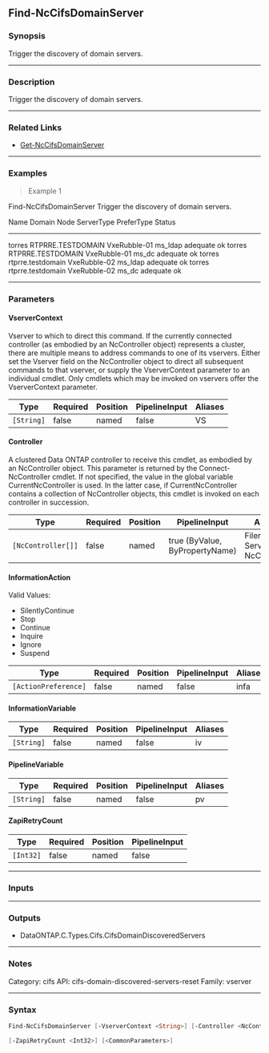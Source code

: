 Find-NcCifsDomainServer
-----------------------

### Synopsis
Trigger the discovery of domain servers.

---

### Description

Trigger the discovery of domain servers.

---

### Related Links
* [Get-NcCifsDomainServer](Get-NcCifsDomainServer)

---

### Examples
> Example 1

Find-NcCifsDomainServer
Trigger the discovery of domain servers.

Name                           Domain               Node                 ServerType   PreferType           Status
----                           ------               ----                 ----------   ----------           ------
torres                         RTPRRE.TESTDOMAIN    VxeRubble-01         ms_ldap      adequate             ok
torres                         RTPRRE.TESTDOMAIN    VxeRubble-01         ms_dc        adequate             ok
torres                         rtprre.testdomain    VxeRubble-02         ms_ldap      adequate             ok
torres                         rtprre.testdomain    VxeRubble-02         ms_dc        adequate             ok

---

### Parameters
#### **VserverContext**
Vserver to which to direct this command.  If the currently connected controller (as embodied by an NcController object) represents a cluster, there are multiple means to address commands to one of its vservers.  Either set the Vserver field on the NcController object to direct all subsequent commands to that vserver, or supply the VserverContext parameter to an individual cmdlet.  Only cmdlets which may be invoked on vservers offer the VserverContext parameter.

|Type      |Required|Position|PipelineInput|Aliases|
|----------|--------|--------|-------------|-------|
|`[String]`|false   |named   |false        |VS     |

#### **Controller**
A clustered Data ONTAP controller to receive this cmdlet, as embodied by an NcController object.  This parameter is returned by the Connect-NcController cmdlet.  If not specified, the value in the global variable CurrentNcController is used.  In the latter case, if CurrentNcController contains a collection of NcController objects, this cmdlet is invoked on each controller in succession.

|Type              |Required|Position|PipelineInput                 |Aliases                          |
|------------------|--------|--------|------------------------------|---------------------------------|
|`[NcController[]]`|false   |named   |true (ByValue, ByPropertyName)|Filer<br/>Server<br/>NcController|

#### **InformationAction**

Valid Values:

* SilentlyContinue
* Stop
* Continue
* Inquire
* Ignore
* Suspend

|Type                |Required|Position|PipelineInput|Aliases|
|--------------------|--------|--------|-------------|-------|
|`[ActionPreference]`|false   |named   |false        |infa   |

#### **InformationVariable**

|Type      |Required|Position|PipelineInput|Aliases|
|----------|--------|--------|-------------|-------|
|`[String]`|false   |named   |false        |iv     |

#### **PipelineVariable**

|Type      |Required|Position|PipelineInput|Aliases|
|----------|--------|--------|-------------|-------|
|`[String]`|false   |named   |false        |pv     |

#### **ZapiRetryCount**

|Type     |Required|Position|PipelineInput|
|---------|--------|--------|-------------|
|`[Int32]`|false   |named   |false        |

---

### Inputs

---

### Outputs
* DataONTAP.C.Types.Cifs.CifsDomainDiscoveredServers

---

### Notes
Category: cifs
API: cifs-domain-discovered-servers-reset
Family: vserver

---

### Syntax
```PowerShell
Find-NcCifsDomainServer [-VserverContext <String>] [-Controller <NcController[]>] [-InformationAction <ActionPreference>] [-InformationVariable <String>] [-PipelineVariable <String>] 
```
```PowerShell
[-ZapiRetryCount <Int32>] [<CommonParameters>]
```
